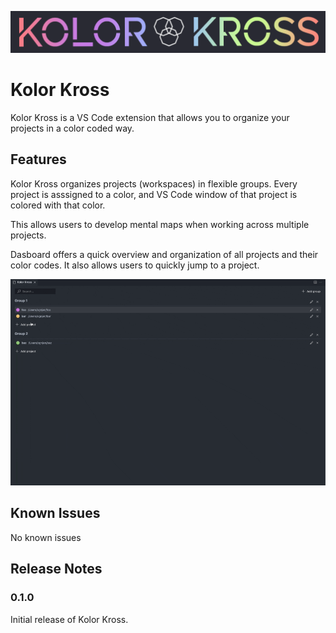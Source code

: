 ![Logo](./assets/kolorkross.png)

# Kolor Kross

Kolor Kross is a VS Code extension that allows you to organize your projects in a color coded way.

## Features

Kolor Kross organizes projects (workspaces) in flexible groups. Every project is asssigned to a color, and VS Code window of that project is colored with that color.

This allows users to develop mental maps when working across multiple projects.

Dasboard offers a quick overview and organization of all projects and their color codes. It also allows users to quickly jump to a project.

![Open Project](./assets/open_project.gif)

## Known Issues

No known issues

## Release Notes

### 0.1.0

Initial release of Kolor Kross.
